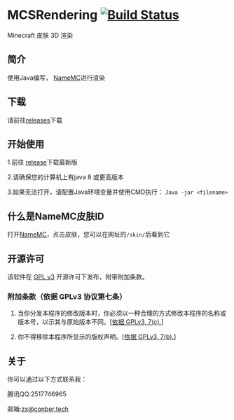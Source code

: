 # MCSRendering [![Build Status](https://ci.huangyuhui.net/job/HMCL/badge/icon?.svg)](https://github.com/GDConber/MCSRendering/releases)
Minecraft 皮肤 3D 渲染

## 简介
使用Java编写， [NameMC](https://namemc.com/)进行渲染

## 下载
请前往[releases](https://github.com/GDConber/MCSRendering/releases)下载

## 开始使用
1.前往 [release](https://github.com/GDConber/MCSRendering/releases)下载最新版

2.请确保您的计算机上有java 8 或更高版本

3.如果无法打开，请配置Java环境变量并使用CMD执行： `Java -jar <filename>`

## 什么是NameMC皮肤ID
打开[NameMC](https://namemc.com/)，点击皮肤，您可以在网址的`/skin/`后看到它
   
## 开源许可
该软件在 [GPL v3](https://www.gnu.org/licenses/gpl-3.0.html) 开源许可下发布，附带附加条款。

### 附加条款（依据 GPLv3 协议第七条）
1. 当你分发本程序的修改版本时，你必须以一种合理的方式修改本程序的名称或版本号，以示其与原始版本不同。\[[依据 GPLv3, 7(c).](https://github.com/huanghongxun/HMCL/blob/11820e31a85d8989e41d97476712b07e7094b190/LICENSE#L372-L374)\]

2. 你不得移除本程序所显示的版权声明。\[[依据 GPLv3, 7(b).](https://github.com/huanghongxun/HMCL/blob/11820e31a85d8989e41d97476712b07e7094b190/LICENSE#L368-L370)\]

## 关于
你可以通过以下方式联系我：

腾讯QQ:2517746965

邮箱:zx@conber.tech
